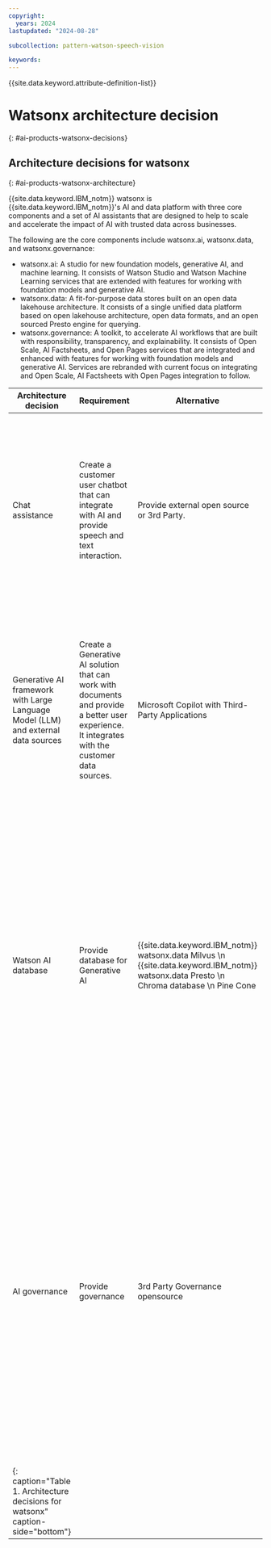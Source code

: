 ```yaml
---
copyright:
  years: 2024
lastupdated: "2024-08-28"

subcollection: pattern-watson-speech-vision

keywords:
---
```

{{site.data.keyword.attribute-definition-list}}

# Watsonx architecture decision

{: #ai-products-watsonx-decisions}

## Architecture decisions for watsonx

{: #ai-products-watsonx-architecture}

{{site.data.keyword.IBM_notm}} watsonx is {{site.data.keyword.IBM_notm}}'s AI and data platform with three core components and a set of AI assistants that are designed to help to scale and accelerate the impact of AI with trusted data across businesses.

The following are the core components include watsonx.ai, watsonx.data, and watsonx.governance:

* watsonx.ai: A studio for new foundation models, generative AI, and machine learning. It consists of Watson Studio and Watson Machine Learning services that are extended with features for working with foundation models and generative AI.
* watsonx.data: A fit-for-purpose data stores built on an open data lakehouse architecture. It consists of a single unified data platform based on open lakehouse architecture, open data formats, and an open sourced Presto engine for querying.
* watsonx.governance: A toolkit, to accelerate AI workflows that are built with responsibility, transparency, and explainability. It consists of Open Scale, AI Factsheets, and Open Pages services that are integrated and enhanced with features for working with foundation models and generative AI. Services are rebranded with current focus on integrating and Open Scale, AI Factsheets with Open Pages integration to follow.

| Architecture decision                                                             | Requirement                                                                                                                                      | Alternative                                                                                                                               | Decision            | Rationale                                                                                                                                                                                                                                                                                                                                                                                                                  |
| --------------------------------------------------------------------------------- | ------------------------------------------------------------------------------------------------------------------------------------------------ | ----------------------------------------------------------------------------------------------------------------------------------------- | ------------------- | -------------------------------------------------------------------------------------------------------------------------------------------------------------------------------------------------------------------------------------------------------------------------------------------------------------------------------------------------------------------------------------------------------------------------- |
| Chat assistance                                                                   | Create a customer user chatbot that can integrate with AI and provide speech and text interaction.                                               | Provide external open source or 3rd Party.                                                                                                | watsonx Assistant   | Designed to create exceptional customer service experiences, watsonx Assistant empowers everyone in the organization to build and deploy AI-powered virtual agents without writing a line of code.                                                                                                                                                                                                                         |
| Generative AI framework with Large Language Model (LLM) and external data sources | Create a Generative AI solution that can work with documents and provide a better user experience. It integrates with the customer data sources. | Microsoft Copilot with Third-Party Applications                                                                                           | watsonx.ai          | A studio for new foundation models, generative AI, and machine learning. It's comprised of Watson Studio and Watson Machine Learning services that are extended with features for working with foundation models and generative AI.                                                                                                                                                                                        |
| Watson AI database                                                               | Provide database for Generative AI                                                                                                               | {{site.data.keyword.IBM_notm}} watsonx.data Milvus \n {{site.data.keyword.IBM_notm}} watsonx.data Presto \n Chroma database \n Pine Cone | watsonx.data Milvus | Milvus is a vector database that stores, indexes, and manages massive embedding vectors that are developed by deep neural networks and other machine learning (ML) models. It is developed to empower embedding similarity search and AI applications. Milvus makes unstructured data search more accessible and consistent across various environments.                                                                   |
| AI governance                                                                     | Provide governance                                                                                                                               | 3rd Party Governance opensource                                                                                                           | watsonx.Governance  | Centralized governance to manage and monitor AI workflows that are built with responsibility, transparency and explainability.  It's comprised of Open Scale, AI Factsheets, and Open Pages services that are integrated and enhanced with features for working with foundation models and generative AI. Services will be rebranded with current focus on integrating and Open Scale and AI Factsheets with Open Pages. |
| {: caption="Table 1. Architecture decisions for watsonx" caption-side="bottom"}   |                                                                                                                                                  |                                                                                                                                           |                     |                                                                                                                                                                                                                                                                                                                                                                                                                            |
